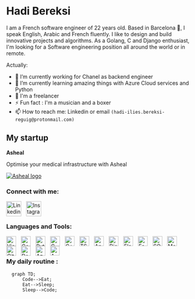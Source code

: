 # Hadi Bereksi
I am a French software engineer of 22 years old. Based in Barcelona 🌴, I speak English, Arabic and French fluently. I like to design and build innovative projects and algorithms. As a Golang, C and Django enthusiast, I'm looking for a Software engineering position all around the world or in remote.

<!--
**hadi-ilies/hadi-ilies** is a ✨ _special_ ✨ repository because its `README.md` (this file) appears on your GitHub profile.
-->
Actually:

- 🔭 I’m currently working for Chanel as backend engineer
- 🌱 I’m currently learning amazing things with Azure Cloud services and Python
- 👯 I'm a freelancer
- ⚡ Fun fact : I'm a musician and a boxer
- 📫 How to reach me: Linkedin or email `(hadi-ilies.bereksi-reguig@protonmail.com)`

## My startup

 <strong>
    Asheal
  </strong>
  <p>
    Optimise your medical infrastructure with Asheal
  </p>

  <a href="https://asheal-landing-page.dorik.io/">
    <img 
      alt="Asheal logo"
      src="https://cdn.dorik.com/60e09e3819777c001197e71f/60e18d4df87c31001185e7bf/images/logo_Asheal-_principal_-removebg-preview_jml5jaeo.png"
    />
  </a>
 
### Connect with me:
  [<img align="left" alt="Linkedin" width="40px" src="https://cdn.jsdelivr.net/gh/devicons/devicon/icons/linkedin/linkedin-original.svg" style="padding-right:10px;" />](https://www.linkedin.com/in/hadibereksi/)
  [<img align="left" alt="Instagram" width="40px" src="https://img.icons8.com/fluency/48/000000/instagram-new.png" style="padding-right:10px;" />](https://www.instagram.com/hadi_bereksi/)

<br />
<br />


### Languages and Tools:

<img align="left" alt="Visual Studio Code" width="26px" src="https://cdn.jsdelivr.net/gh/devicons/devicon/icons/vscode/vscode-original.svg" style="padding-right:10px;" />

<img align="left" alt="Go" width="26px" src="https://img.icons8.com/color/48/000000/golang.png" style="padding-right:10px;" />
<img align="left" alt="Python" width="26px" src="https://img.icons8.com/color/48/000000/python--v1.png" style="padding-right:10px;" />
<img align="left" alt="C" width="26px" src="https://cdn.jsdelivr.net/gh/devicons/devicon/icons/c/c-original.svg" style="padding-right:10px;" />
<img align="left" alt="C++" width="26px" src="https://cdn.jsdelivr.net/gh/devicons/devicon/icons/cplusplus/cplusplus-original.svg" style="padding-right:10px;" />
<img align="left" alt="TS" width="26px" src="https://img.icons8.com/color/48/000000/typescript.png" style="padding-right:10px;" />
<img align="left" alt="Angular" width="26px" src="https://cdn.jsdelivr.net/gh/devicons/devicon/icons/angularjs/angularjs-original.svg" style="padding-right:10px;" />
<img align="left" alt="Django" width="26px" src="https://img.icons8.com/ios/50/000000/django.png" style="padding-right:10px;" />
<img align="left" alt="Flask" width="26px" src="https://cdn.jsdelivr.net/gh/devicons/devicon/icons/flask/flask-original.svg" style="padding-right:10px;" />
<img align="left" alt="FastAPI" width="26px" src="https://cdn.jsdelivr.net/gh/devicons/devicon/icons/fastapi/fastapi-original-wordmark.svg" style="padding-right:10px;" />
<img align="left" alt="SQL" width="26px" src="https://cdn.jsdelivr.net/gh/devicons/devicon/icons/mysql/mysql-original.svg" style="padding-right:10px;" />
<img align="left" alt="MongoDB" width="26px" src="https://cdn.jsdelivr.net/gh/devicons/devicon/icons/mongodb/mongodb-original-wordmark.svg" style="padding-right:10px;" />
<img align="left" alt="Git" width="26px" src="https://cdn.jsdelivr.net/gh/devicons/devicon/icons/git/git-original.svg" style="padding-right:10px;" />
<img align="left" alt="Docker" width="26px" src="https://cdn.jsdelivr.net/gh/devicons/devicon/icons/docker/docker-original-wordmark.svg" style="padding-right:10px;" />
<img align="left" alt="Azure-cloud" width="26px" src="https://cdn.jsdelivr.net/gh/devicons/devicon/icons/azure/azure-original-wordmark.svg" style="padding-right:10px;" />
<img align="left" alt="AWS" width="25px" src="https://cdn.jsdelivr.net/gh/devicons/devicon/icons/amazonwebservices/amazonwebservices-original.svg" style="padding-right:11px;" />

<br />
<br />

### My daily routine :

```mermaid
  graph TD;
      Code-->Eat;
      Eat-->Sleep;
      Sleep-->Code;
```
